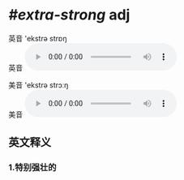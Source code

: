 # ***\#extra-strong*** adj
英音 'ekstrə strɒŋ  
英音
<audio src="./media/extra-strong1_AAC.aac" controls="controls"></audio>

美音 'ekstrə strɔːŋ  
美音
<audio src="./media/extra-strong2_AAC.aac" controls="controls"></audio>



  

英文释义
---
### 1.**特别强壮的**  


